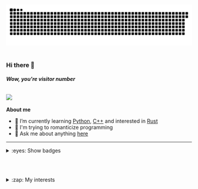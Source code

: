 <picture>
 <source media="(prefers-color-scheme: dark)" srcset="https://raw.githubusercontent.com/benzlokzik/benzlokzik/main/img/grid-snakes/github-contribution-grid-snake-dark.svg" />
 <source media="(prefers-color-scheme: light)" srcset="https://raw.githubusercontent.com/benzlokzik/benzlokzik/main/img/grid-snakes/github-contribution-grid-snake.svg" />
 <img alt="github-snake" src="https://raw.githubusercontent.com/benzlokzik/benzlokzik/main/img/grid-snakes/github-contribution-grid-snake.svg" />
</picture>
<br/> <br/>

### Hi there 👋

###### **Wow, you're visitor number**

<img src="https://profile-counter.glitch.me/benzlokzik/count.svg" />



<!--
**benzlokzik/benzlokzik** is a ✨ _special_ ✨ repository because its `README.md` (this file) appears on your GitHub profile.

Here are some ideas to get you started:


- 👯 I’m looking to collaborate on ...
- 🤔 I’m looking for help with ...
- 💬 Ask me about ...
- 📫 How to reach me: ...
- 😄 Pronouns: ...
- ⚡ Fun fact: ...
-->

**About me**

- 🌱 I’m currently learning [Python](https://github.com/topics/python), [C++](https://github.com/topics/cpp) and
  interested in [Rust](https://github.com/topics/rust)
- 💜 I'm trying to romanticize programming
- 💬 Ask me about anything [here](https://github.com/benzlokzik/benzlokzik/issues)

---



<details>

<summary>:eyes: Show badges</summary>

[//]: # ( <br/>)

[//]: # ( <img src="https://gpvc.arturio.dev/benzlokzik" align="center">)

<br/> <br/>

| <picture> <source srcset="https://raw.githubusercontent.com/benzlokzik/benzlokzik/main/img/github-stats/monokai/github-readme-stats-monokai.svg" media="(prefers-color-scheme: dark)"/><source srcset="https://raw.githubusercontent.com/benzlokzik/benzlokzik/main/img/github-stats/buefy/github-readme-stats-buefy.svg" media="(prefers-color-scheme: light), (prefers-color-scheme: no-preference)"/> <img src="https://raw.githubusercontent.com/benzlokzik/benzlokzik/main/img/github-stats/buefy/github-readme-stats-buefy.svg" /> </picture> |              <picture><source srcset="https://raw.githubusercontent.com/benzlokzik/benzlokzik/main/img/top-langs/monokai/github-top-langs-monokai.svg" media="(prefers-color-scheme: dark)"/><source srcset="https://raw.githubusercontent.com/benzlokzik/benzlokzik/main/img/top-langs/buefy/github-top-langs-buefy.svg" media="(prefers-color-scheme: light), (prefers-color-scheme: no-preference)"/><img src="https://raw.githubusercontent.com/benzlokzik/benzlokzik/main/img/top-langs/buefy/github-top-langs-buefy.svg" /></picture>               |
|:---------------------------------------------------------------------------------------------------------------------------------------------------------------------------------------------------------------------------------------------------------------------------------------------------------------------------------------------------------------------------------------------------------------------------------------------------------------------------------------------------------------------------------------------------:|:---------------------------------------------------------------------------------------------------------------------------------------------------------------------------------------------------------------------------------------------------------------------------------------------------------------------------------------------------------------------------------------------------------------------------------------------------------------------------------------------------------------------------------------------------------:|
| <picture> <source srcset="https://raw.githubusercontent.com/benzlokzik/benzlokzik/main/img/streak-stats/monokai/streak-stats-monokai-weekly.svg" media="(prefers-color-scheme: dark)"/><source srcset="https://raw.githubusercontent.com/benzlokzik/benzlokzik/main/img/streak-stats/buefy/streak-stats-buefy-weekly.svg" media="(prefers-color-scheme: light), (prefers-color-scheme: no-preference)"/> <img src="https://raw.githubusercontent.com/benzlokzik/benzlokzik/main/img/streak-stats/buefy/streak-stats-buefy-weekly.svg" /> </picture> | <picture><source srcset="https://raw.githubusercontent.com/benzlokzik/benzlokzik/main/img/streak-stats/monokai/streak-stats-monokai-ru-weekly.svg" media="(prefers-color-scheme: dark)"/><source srcset="https://raw.githubusercontent.com/benzlokzik/benzlokzik/main/img/streak-stats/buefy/streak-stats-buefy-ru-weekly.svg" media="(prefers-color-scheme: light), (prefers-color-scheme: no-preference)"/><img src="https://raw.githubusercontent.com/benzlokzik/benzlokzik/main/img/streak-stats/buefy/streak-stats-buefy-ru-weekly.svg" /></picture> |
|           <picture> <source srcset="https://raw.githubusercontent.com/benzlokzik/benzlokzik/main/img/streak-stats/monokai/streak-stats-monokai.svg" media="(prefers-color-scheme: dark)"/><source srcset="https://raw.githubusercontent.com/benzlokzik/benzlokzik/main/img/streak-stats/buefy/streak-stats-buefy.svg" media="(prefers-color-scheme: light), (prefers-color-scheme: no-preference)"/> <img src="https://raw.githubusercontent.com/benzlokzik/benzlokzik/main/img/streak-stats/buefy/streak-stats-buefy.svg" /> </picture>            |            <picture><source srcset="https://raw.githubusercontent.com/benzlokzik/benzlokzik/main/img/streak-stats/monokai/streak-stats-monokai-hy.svg" media="(prefers-color-scheme: dark)"/><source srcset="https://raw.githubusercontent.com/benzlokzik/benzlokzik/main/img/streak-stats/buefy/streak-stats-buefy-hy.svg" media="(prefers-color-scheme: light), (prefers-color-scheme: no-preference)"/><img src="https://raw.githubusercontent.com/benzlokzik/benzlokzik/main/img/streak-stats/buefy/streak-stats-buefy-hy.svg"/></picture>            |

</details>

<br/> <br/>

<details> 
<summary>:zap: My interests</summary> <br/> 

```mermaid
graph TD
    A[benzlokzik]
    B[C++]
    C1[C++ Libraries]
    C2[GTests]
    C3[SFML]
    C4[stb_image]
    C5[libarchive]
    D[Python Poetry]
    E1[Python Libraries]
    E2[Python Frameworks]
    E3[Python Unittests]
    F[Rust]
    G[Docker]
    H[FastAPI]
    I[Backend]
    J[DevOps]
    K[GitHub Actions]
    L[Pipelines]
    M[Database]
    N[SQL]
    O[NoSQL]
    P[PostgreSQL]
    Q[SurrealDB]
    R[Operating Systems]
    S[Manjaro]
    T[Ubuntu]
    U[Debian]
    V[Windows]
    W[CI/CD]
    X[WASM]
    Y[REST API]
    Z[GitHub]
    AA[Git]
    
    A --> B
    A --> D
    A --> F
    A --> G
    A --> H
    A --> I
    A --> J
    A --> M
    A --> R
    A --> W
    A --> X
    A --> Y
    A --> Z
    A --> AA
    
    B --> C1
    C1 --> C2
    C1 --> C3
    C1 --> C4
    C1 --> C5
    
    D --> E1
    D --> E2
    D --> E3
    
    I -->|APIs| H
    I -->|APIs| Y
    
    J --> K
    J --> L
    J --> W
    
    M --> N
    M --> O
    M --> P
    M --> Q
    
    R --> S
    R --> T
    R --> U
    R --> V
    
    style A fill:#f9a825,stroke:#333,stroke-width:2px;
    style B,C1,C2,C3,C4,C5,D,E1,E2,E3,F,G,H,I,J,K,L,M,N,O,P,Q,R,S,T,U,V,W,X,Y,Z,AA fill:#e0e0e0,stroke:#333,stroke-width:1px;
```

</details>
